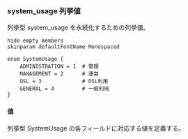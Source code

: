 ### system_usage 列挙値

列挙型 system_usage を永続化するための列挙値。

```plantuml
hide empty members
skinparam defaultFontName Monospaced

enum SystemUsage {
    ADMINISTRATION = 1  # 管理
    MANAGEMENT = 2      # 運営
    OSL = 3             # OSL利用
    GENERAL = 4         # 一般利用
}
```

#### 値

列挙型 SystemUsage の各フィールドに対応する値を定義する。

